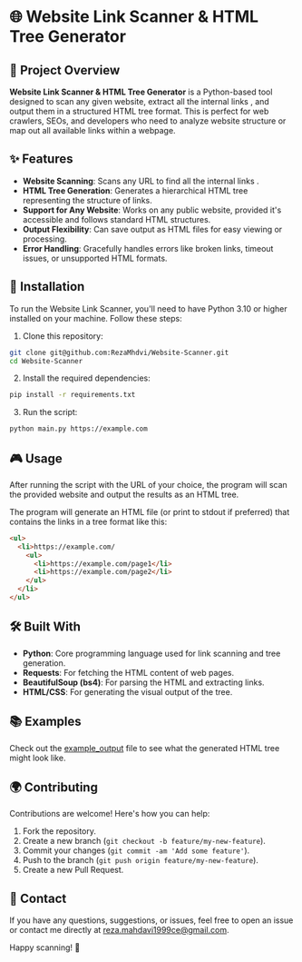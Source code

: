 # 🌐 Website Link Scanner & HTML Tree Generator


## 🚀 Project Overview

**Website Link Scanner & HTML Tree Generator** is a Python-based tool designed to scan any given website, extract all the internal links , and output them in a structured HTML tree format. This is perfect for web crawlers, SEOs, and developers who need to analyze website structure or map out all available links within a webpage.


## ✨ Features

- **Website Scanning**: Scans any URL to find all the internal links .
- **HTML Tree Generation**: Generates a hierarchical HTML tree representing the structure of links.
- **Support for Any Website**: Works on any public website, provided it's accessible and follows standard HTML structures.
- **Output Flexibility**: Can save output as HTML files for easy viewing or processing.
- **Error Handling**: Gracefully handles errors like broken links, timeout issues, or unsupported HTML formats.
  


## 🔧 Installation

To run the Website Link Scanner, you'll need to have Python 3.10 or higher installed on your machine. Follow these steps:

1. Clone this repository:

```bash
git clone git@github.com:RezaMhdvi/Website-Scanner.git
cd Website-Scanner
```

2. Install the required dependencies:

```bash
pip install -r requirements.txt
```

3. Run the script:

```bash
python main.py https://example.com
```

## 🎮 Usage

After running the script with the URL of your choice, the program will scan the provided website and output the results as an HTML tree. 

The program will generate an HTML file (or print to stdout if preferred) that contains the links in a tree format like this:

```html
<ul>
  <li>https://example.com/
    <ul>
      <li>https://example.com/page1</li>
      <li>https://example.com/page2</li>
    </ul>
  </li>
</ul>
```

## 🛠️ Built With

- **Python**: Core programming language used for link scanning and tree generation.
- **Requests**: For fetching the HTML content of web pages.
- **BeautifulSoup (bs4)**: For parsing the HTML and extracting links.
- **HTML/CSS**: For generating the visual output of the tree.

## 📚 Examples

Check out the [example_output](tree.html) file to see what the generated HTML tree might look like.


## 🌍 Contributing

Contributions are welcome! Here's how you can help:

1. Fork the repository.
2. Create a new branch (`git checkout -b feature/my-new-feature`).
3. Commit your changes (`git commit -am 'Add some feature'`).
4. Push to the branch (`git push origin feature/my-new-feature`).
5. Create a new Pull Request.

## 💬 Contact

If you have any questions, suggestions, or issues, feel free to open an issue or contact me directly at [reza.mahdavi1999ce@gmail.com](mailto:reza.mahdavi1999ce@gmail.com).

Happy scanning! 🚀

